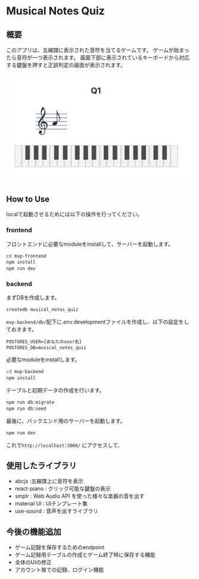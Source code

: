 # Musical Notes Quiz
## 概要
このアプリは、五線譜に表示された音符を当てるゲームです。
ゲームが始まったら音符が一つ表示されます。
画面下部に表示されているキーボードから対応する鍵盤を押すと正誤判定の画面が表示されます。

![screen_image1.png](docs/screen_image1.png)

## How to Use
localで起動させるためには以下の操作を行ってください。
### frontend
フロントエンドに必要なmoduleをinstallして、サーバーを起動します。
```zsh
cd mvp-frontend
npm install 
npm run dev
```

### backend
まずDBを作成します。
```zsh
createdb musical_notes_quiz
````
`mvp-backend/db/`配下に.env.developmentファイルを作成し、以下の設定をしておきます。
```.env
POSTGRES_USER={あなたのuser名} 
POSTGRES_DB=musical_notes_quiz
```
必要なmoduleをinstallします。
```zsh
cd mvp-backend
npm install 
```
テーブルと初期データの作成を行います。
```zsh
npm run db:migrate
npm run db:seed
```
最後に、バックエンド用のサーバーを起動します。
```zsh
npm run dev
```

これで`http://localhost:3000/` にアクセスして、

## 使用したライブラリ
- abcjs :五線譜上に音符を表示
- react-piano : クリック可能な鍵盤の表示
- smplr : Web Audio API を使った様々な楽器の音を出す
- material UI : UIテンプレート集
- use-sound : 音声を出すライブラリ

## 今後の機能追加
- ゲーム記録を保存するためのendpoint
- ゲーム記録用テーブルの作成とゲーム終了時に保存する機能
- 全体のUIの修正
- アカウント毎での記録、ログイン機能
